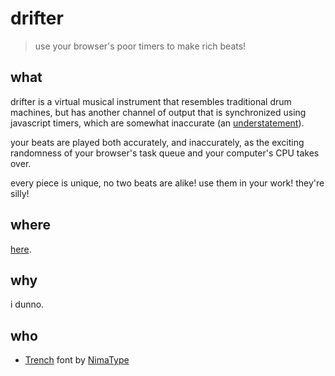 # drifter

> use your browser's poor timers to make rich beats!


## what

drifter is a virtual musical instrument that resembles traditional drum machines,
but has another channel of output that is synchronized using javascript timers,
which are somewhat inaccurate (an [understatement][js-timers-info-website]).

your beats are played both accurately, and inaccurately, as the exciting randomness
of your browser's task queue and your computer's CPU takes over.

every piece is unique, no two beats are alike! use them in your work! they're silly!


## where

[here][drifter-githubio].


## why

i dunno.


## who

- [Trench][trench-font-website] font by [NimaType][nimatype-website]







[drifter-githubio]: https://eliranmal.github.io/drifter/
[nimatype-website]: https://www.nimatype.com/
[trench-font-website]: https://www.nimatype.com/p/kzi3/
[js-timers-info-website]: https://developer.mozilla.org/en-US/docs/Web/API/setTimeout#reasons_for_delays_longer_than_specified
